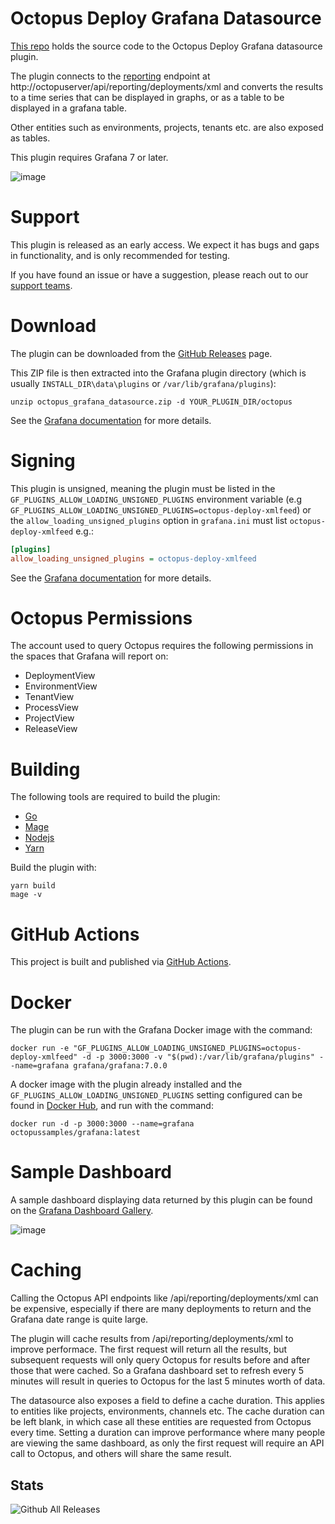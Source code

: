 # Octopus Deploy Grafana Datasource

[This repo](https://github.com/OctopusDeploy/OctopusGrafanaDataSource) holds the source code to the Octopus Deploy Grafana datasource plugin.

The plugin connects to the [reporting](https://octopus.com/docs/administration/reporting) endpoint at http://octopuserver/api/reporting/deployments/xml and converts the results to a time series that can be displayed in graphs, or as a table to be displayed in a grafana table.

Other entities such as environments, projects, tenants etc. are also exposed as tables.

This plugin requires Grafana 7 or later.

![image](https://user-images.githubusercontent.com/160104/99312386-b10dfc80-28a9-11eb-98e7-3324c222b392.png)

# Support

This plugin is released as an early access. We expect it has bugs and gaps in functionality, and is only recommended for testing.

If you have found an issue or have a suggestion, please reach out to our [support teams](https://octopus.com/support).

# Download

The plugin can be downloaded from the [GitHub Releases](https://github.com/OctopusDeploy/OctopusGrafanaDataSource/releases) page.

This ZIP file is then extracted into the Grafana plugin directory (which is usually `INSTALL_DIR\data\plugins` or `/var/lib/grafana/plugins`):

```
unzip octopus_grafana_datasource.zip -d YOUR_PLUGIN_DIR/octopus
```

See the [Grafana documentation](https://grafana.com/docs/grafana/latest/plugins/installation/#install-a-packaged-plugin) for more details.

# Signing

This plugin is unsigned, meaning the plugin must be listed in the `GF_PLUGINS_ALLOW_LOADING_UNSIGNED_PLUGINS` environment variable (e.g `GF_PLUGINS_ALLOW_LOADING_UNSIGNED_PLUGINS=octopus-deploy-xmlfeed`) or the `allow_loading_unsigned_plugins` option in `grafana.ini` must list `octopus-deploy-xmlfeed` e.g.:

```ini
[plugins]
allow_loading_unsigned_plugins = octopus-deploy-xmlfeed
```

See the [Grafana documentation](https://grafana.com/docs/grafana/latest/administration/configuration/#allow_loading_unsigned_plugins) for more details.

# Octopus Permissions

The account used to query Octopus requires the following permissions in the spaces that Grafana will report on:

* DeploymentView
* EnvironmentView
* TenantView
* ProcessView
* ProjectView
* ReleaseView

# Building

The following tools are required to build the plugin:

* [Go](https://golang.org/dl/)
* [Mage](https://magefile.org/#installation)
* [Nodejs](https://nodejs.org/en/download/)
* [Yarn](https://classic.yarnpkg.com/en/docs/install)

Build the plugin with:

```
yarn build
mage -v
```

# GitHub Actions

This project is built and published via [GitHub Actions](https://github.com/OctopusDeploy/OctopusGrafanaDataSource/actions).

# Docker

The plugin can be run with the Grafana Docker image with the command:

```
docker run -e "GF_PLUGINS_ALLOW_LOADING_UNSIGNED_PLUGINS=octopus-deploy-xmlfeed" -d -p 3000:3000 -v "$(pwd):/var/lib/grafana/plugins" --name=grafana grafana/grafana:7.0.0
```

A docker image with the plugin already installed and the `GF_PLUGINS_ALLOW_LOADING_UNSIGNED_PLUGINS` setting configured can be found in [Docker Hub](https://hub.docker.com/r/octopussamples/grafana), and run with the command:

```
docker run -d -p 3000:3000 --name=grafana octopussamples/grafana:latest
```

# Sample Dashboard

A sample dashboard displaying data returned by this plugin can be found on the [Grafana Dashboard Gallery](https://grafana.com/grafana/dashboards/13413).

![image](https://user-images.githubusercontent.com/160104/99312462-d13dbb80-28a9-11eb-9977-1fc89c3348b0.png)

# Caching

Calling the Octopus API endpoints like /api/reporting/deployments/xml can be expensive, especially if there are many deployments to return and the Grafana date range is quite large.

The plugin will cache results from /api/reporting/deployments/xml to improve performace. The first request will return all the results, but subsequent requests will only query Octopus for results before and after those that were cached. So a Grafana dashboard set to refresh every 5 minutes will result in queries to Octopus for the last 5 minutes worth of data.

The datasource also exposes a field to define a cache duration. This applies to entities like projects, environments, channels etc. The cache duration can be left blank, in which case all these entities are requested from Octopus every time. Setting a duration can improve performance where many people are viewing the same dashboard, as only the first request will require an API call to Octopus, and others will share the same result.

## Stats

![Github All Releases](https://img.shields.io/github/downloads/OctopusDeploy/OctopusGrafanaDataSource/total.svg)
